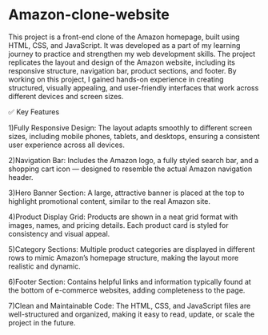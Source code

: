 # Amazon-clone-website 
This project is a front-end clone of the Amazon homepage, built using HTML, CSS, and JavaScript. It was developed as a part of my learning journey to practice and strengthen my web development skills. The project replicates the layout and design of the Amazon website, including its responsive structure, navigation bar, product sections, and footer. By working on this project, I gained hands-on experience in creating structured, visually appealing, and user-friendly interfaces that work across different devices and screen sizes.

✅ Key Features

1)Fully Responsive Design: The layout adapts smoothly to different screen sizes, including mobile phones, tablets, and desktops, ensuring a consistent user experience across all devices.

2)Navigation Bar: Includes the Amazon logo, a fully styled search bar, and a shopping cart icon — designed to resemble the actual Amazon navigation header.

3)Hero Banner Section: A large, attractive banner is placed at the top to highlight promotional content, similar to the real Amazon site.

4)Product Display Grid: Products are shown in a neat grid format with images, names, and pricing details. Each product card is styled for consistency and visual appeal.

5)Category Sections: Multiple product categories are displayed in different rows to mimic Amazon’s homepage structure, making the layout more realistic and dynamic.

6)Footer Section: Contains helpful links and information typically found at the bottom of e-commerce websites, adding completeness to the page.

7)Clean and Maintainable Code: The HTML, CSS, and JavaScript files are well-structured and organized, making it easy to read, update, or scale the project in the future.

